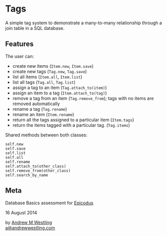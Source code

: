 # Tags

A simple tag system to demonstrate a many-to-many relationship through a join table in a SQL database.

## Features

The user can:

* create new items (`Item.new`, `Item.save`)
* create new tags (`Tag.new`, `Tag.save`)
* list all items (`Item.all`, `Item.list`)
* list all tags (`Tag.all`, `Tag.list`)
* assign a tag to an item (`Tag.attach_to(item)`)
* assign an item to a tag (`Item.attach_to(tag)`)
* remove a tag from an item (`Tag.remove_from`); tags with no items are removed automatically
* rename a tag (`Tag.rename`)
* rename an item (`Item.rename`)
* return all the tags assigned to a particular item (`Item.tags`)
* return the items tagged with a particular tag. (`Tag.items`)

Shared methods between both classes:

`self.new`  
`self.save`  
`self.list`  
`self.all`  
`self.rename`  
`self.attach_to(other_class)`  
`self.remove_from(other_class)`  
`self.search_by_name`  

## Meta

Database Basics assessment for [Epicodus](http://epicodus.com)

16 August 2014

by [Andrew M Westling](http://andrewwestling.com)  
a@andrewwestling.com